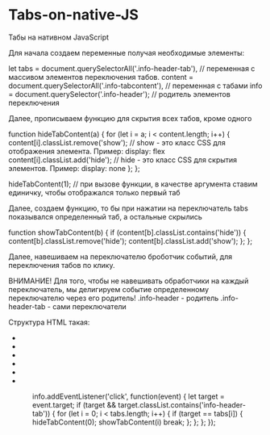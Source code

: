 # Tabs-on-native-JS
Табы на нативном JavaScript

Для начала создаем переменные получая необходимые элементы:

let tabs = document.querySelectorAll('.info-header-tab'), // переменная с массивом элементов переключения табов.
		content = document.querySelectorAll('.info-tabcontent'), // переменная с табами
		info = document.querySelector('.info-header'); // родитель элементов переключения
    
Далее, прописываем функцию для скрытия всех табов, кроме одного

function hideTabContent(a) {
		for (let i = a; i < content.length; i++) {
			content[i].classList.remove('show');  // show - это класс CSS для отображения элемента. Пример: display: flex 
			content[i].classList.add('hide'); // hide - это класс CSS для скрытия элементов. Пример: display: none 
		};
};

hideTabContent(1); //  при вызове функции, в качестве аргумента ставим единичку, чтобы отображался только первый таб 

Далее, создаем функцию, то бы при нажатии на переключатель tabs показывался определенный таб, а остальные скрылись

function showTabContent(b) {
		if (content[b].classList.contains('hide')) {
			content[b].classList.remove('hide');
			content[b].classList.add('show');
		};
};

Далее, навешиваем на переключателю броботчик событий, для переключения табов по клику.

ВНИМАНИЕ! Для того, чтобы не навешивать обработчики на каждый переключатель, мы делигируем событие определенному переключателю через его родитель!
.info-header - родитель
.info-header-tab - сами переключатели

Структура HTML такая: 
<ul class = "info-header">
  <li class = "info-header-tab"><li>
  <li class = "info-header-tab"><li>
  <li class = "info-header-tab"><li>
<ul>

info.addEventListener('click', function(event) {
  let target = event.target;
  if (target && target.classList.contains('info-header-tab')) {
    for (let i = 0; i < tabs.length; i++) {
      if (target == tabs[i]) {
        hideTabContent(0);
        showTabContent(i)
        break;
      };
    };
  };
});

